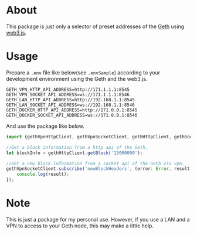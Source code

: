 # About
This package is  just only a selector of preset addresses of the [Geth](https://github.com/ethereum/go-ethereum) using [web3.js](https://github.com/ChainSafe/web3.js).

# Usage
Prepare a `.env` file like below(see `.envSample`) according to your development environment using the Geth and the web3.js.  
```shell
GETH_VPN_HTTP_API_ADDRESS=http://171.1.1.1:8545
GETH_VPN_SOCKET_API_ADDRESS=ws://171.1.1.1:8546
GETH_LAN_HTTP_API_ADDRESS=http://192.168.1.1:8545
GETH_LAN_SOCKET_API_ADDRESS=ws://192.168.1.1:8546
GETH_DOCKER_HTTP_API_ADDRESS=http://171.0.0.1:8545
GETH_DOCKER_SOCKET_API_ADDRESS=ws://171.0.0.1:8546
```
And use the package like below.
```javascript
import {gethVpnHttpClient, gethVpnSocketClient, gethHttpClient, gethSocketClient} from "@pierogi.dev/get_geth_connections";

//Get a block information from a http api of the Geth.
let blockInfo = gethHttpClient.getBlock('15000000');

//Get a new block information from a socket api of the Geth via vpn.
gethVpnSocketClient.subscribe('newBlockHeaders', (error: Error, result: T) => {
    console.log(result);
});
```
# Note
This is just a package for my personal use.
However, if you use a LAN and a VPN to access to your Geth node, this may make a little help.

